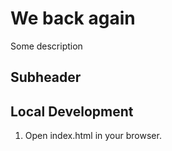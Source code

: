 # We back again

Some description

## Subheader

## Local Development

1. Open index.html in your browser.